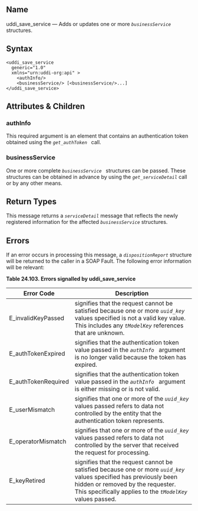 <div>

<div>

</div>

<div>

## Name

uddi_save_service — Adds or updates one or more *`businessService `*
structures.

</div>

<div>

## Syntax

``` screen
<uddi_save_service
  generic="1.0"
  xmlns="urn:uddi-org:api" >
    <authInfo/>
    <businessService/> [<businessService/>...]
</uddi_save_service>
```

</div>

<div>

## Attributes & Children

<div>

### authInfo

This required argument is an element that contains an authentication
token obtained using the *`get_authToken `* call.

</div>

<div>

### businessService

One or more complete *`businessService `* structures can be passed.
These structures can be obtained in advance by using the
*`get_serviceDetail`* call or by any other means.

</div>

</div>

<div>

## Return Types

This message returns a *`serviceDetail`* message that reflects the newly
registered information for the affected *`businessService`* structures.

</div>

<div>

## Errors

If an error occurs in processing this message, a *`dispositionReport`*
structure will be returned to the caller in a SOAP Fault. The following
error information will be relevant:

<div>

**Table 24.103. Errors signalled by uddi_save_service**

<div>

| Error Code                                          | Description                                                                                                                                                                                                             |
|-----------------------------------------------------|-------------------------------------------------------------------------------------------------------------------------------------------------------------------------------------------------------------------------|
| <span class="errorcode">E_invalidKeyPassed </span>  | signifies that the request cannot be satisfied because one or more *`uuid_key`* values specified is not a valid key value. This includes any *`tModelKey`* references that are unknown.                                 |
| <span class="errorcode">E_authTokenExpired </span>  | signifies that the authentication token value passed in the *`authInfo `* argument is no longer valid because the token has expired.                                                                                    |
| <span class="errorcode">E_authTokenRequired </span> | signifies that the authentication token value passed in the *`authInfo `* argument is either missing or is not valid.                                                                                                   |
| <span class="errorcode">E_userMismatch </span>      | signifies that one or more of the *`uuid_key`* values passed refers to data not controlled by the entity that the authentication token represents.                                                                      |
| <span class="errorcode">E_operatorMismatch </span>  | signifies that one or more of the *`uuid_key `* values passed refers to data not controlled by the server that received the request for processing.                                                                     |
| <span class="errorcode">E_keyRetired </span>        | signifies that the request cannot be satisfied because one or more *`uuid_key`* values specified has previously been hidden or removed by the requester. This specifically applies to the *`tModelKey `* values passed. |

</div>

</div>

  

</div>

</div>
